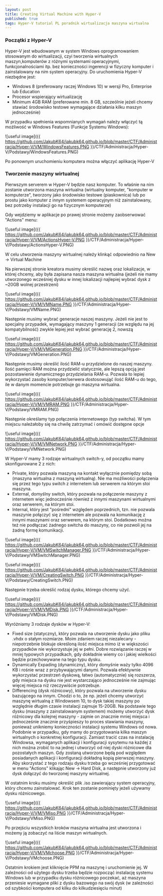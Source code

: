 ```yaml
---
layout: post
title: Creating Virtual Machine with Hyper-V
published: true
tags: Hyper-V tutorial PL poradnik wirtualizacja maszyna wirtualna
---
```


### Początki z Hyper-V

Hyper-V jest wbudowanym w system Windows oprogramowaniem stosowanym do wirtualizacji, czyi tworzenia wirtualnych maszyn,komputerów z różnymi systemami operacyjnymi, funkcjonalnościami itp. bez konieczności ingerencji w fizyczny komputer i zainstalowany na nim system operacyjny.
Do uruchomienia Hyper-V niezbędne jest:
- Windows 8 (preferowany raczej Windows 10) w wersji Pro, Enterprise lub Education
- Procesor wspierający wirtualizację
- Minimum 4GB RAM (preferowane min. 8 GB, szczeólnie jeżeli chcemy stawiać środowisko testowe wymagające działania kilku maszyn jednocześnie)

W przypadku spełnienia wspomnianych wymagań należy włączyć tą możliwość w Windows Features (Funkcje Systemu Windows):

![useful image]({{ https://github.com/JakubK64/jakubk64.github.io/blob/master/CTF/Administracja/Hyper-V/VM/WindowsFeatures.PNG }}/CTF/Administracja/Hyper-V/Podstawy/WindowsFeatures.PNG)

Po ponownym uruchomieniu komputera można włączyć aplikację Hyper-V

### Tworzenie maszyny wirtualnej

Pierwszym serverem w Hyper-V będzie nasz komputer. To właśnie na nim zostanie utworzona maszyna wirtualna (wirtualny komputer, "komputer w komputerze", tworzony jako środowisko testowe (piaskownica) lub po prostu jako komputer z innym systemem operacyjnym niż zainstalowany, bez potrzeby instalacji go na fizycznym komputerze)

Gdy wejdziemy w aplikacje po prawej stronie możemy zaobserwować "Actions" menu:

![useful image]({{ https://github.com/JakubK64/jakubk64.github.io/blob/master/CTF/Administracja/Hyper-V/VM/ActionsHyper-V.PNG }}/CTF/Administracja/Hyper-V/Podstawy/ActionsHyper-V.PNG)

W celu utworzenia maszyny wirtualnej należy klinkąć odpowiednio na New -> Virtual Machine

Na pierwszej stronie kreatora musimy określić nazwę oraz lokalizacje, w której chcemy, aby była zapisana nasza maszyna wirtualna (jeżeli nie mamy utworzonego wcześniej dysku w innej lokalizacji najlepiej wybrać dysk z ~20GB wolnej przestrzeni)

![useful image]({{ https://github.com/JakubK64/jakubk64.github.io/blob/master/CTF/Administracja/Hyper-V/VM/VMName.PNG }}/CTF/Administracja/Hyper-V/Podstawy/VMName.PNG)

Następnie musimy wybrać generacje naszej maszyny. Jeżeli nie jest to specjalny przypadek, wymagający maszyny 1 generacji (ze względu na jej kompatybilność) zwykle lepiej jest wybrać generację 2, nowszą

![useful image]({{ https://github.com/JakubK64/jakubk64.github.io/blob/master/CTF/Administracja/Hyper-V/VM/VMGeneration.PNG }}/CTF/Administracja/Hyper-V/Podstawy/VMGeneration.PNG)

Następnie musimy określić ilość RAM-u przydzielone do naszej maszyny. Ilość pamięci RAM można przydzielić statycznie, ale lepszą opcją jest pozostawienie dynamicznego przydzielania RAM-u. Pozwala to lepiej wykorzystać zasoby komputer/serwera dostosowująć ilość RAM-u do tego, ile w danym momencie potrzebuje go maszyna wirtualna.

![useful image]({{ https://github.com/JakubK64/jakubk64.github.io/blob/master/CTF/Administracja/Hyper-V/VM/VMRAM.PNG }}/CTF/Administracja/Hyper-V/Podstawy/VMRAM.PNG)

Następnie określamy typ połączenia internetowego (typ switcha). W tym miejscu należałoby się na chwilę zatrzymać i omówić dostępne opcje

![useful image]({{ https://github.com/JakubK64/jakubk64.github.io/blob/master/CTF/Administracja/Hyper-V/VM/VMNetwork.PNG }}/CTF/Administracja/Hyper-V/Podstawy/VMNetwork.PNG)

W Hyper-V mamy 3 rodzaje wirtualnych switch-y, od początku mamy skonfigurowane 2 z nich:
- Private, który pozwala maszyną na kontakt wyłącznie pomiędzy sobą (maszyna wirtualna z maszyną wirtualną). Nie ma możliwości połączenia się przez tego typu switch z internetem lub serwerem na którym stoi maszyna.
- External, domyślny switch, który pozwala na połączenie maszyny z internetem więc jednocześnie również z innymi maszynami wirtualnymi oraz serwerem, na którym stoi.
- Internal, który jest "pośredni" względem poprzednich, tzn. nie pozwala maszynie połączyć się z internetem ale pozwala na komunikację z innymi maszynami oraz serwerem, na którym stoi.
Dodatkowo można też nie podłączać żadnego switcha do maszyny, co nie pozwoli jej na żadną formę komunikacji.

![useful image]({{ https://github.com/JakubK64/jakubk64.github.io/blob/master/CTF/Administracja/Hyper-V/VM/VMSwitchManager.PNG }}/CTF/Administracja/Hyper-V/Podstawy/VMSwitchManager.PNG)

![useful image]({{ https://github.com/JakubK64/jakubk64.github.io/blob/master/CTF/Administracja/Hyper-V/VM/CreatingSwitch.PNG }}/CTF/Administracja/Hyper-V/Podstawy/CreatingSwitch.PNG)

Następnie trzeba określić rodzaj dysku, którego chcemy użyć.

![useful image]({{ https://github.com/JakubK64/jakubk64.github.io/blob/master/CTF/Administracja/Hyper-V/VM/VMDisk.PNG }}/CTF/Administracja/Hyper-V/Podstawy/VMDisk.PNG)

Wyróżniamy 3 rodzaje dysków w Hyper-V:
- Fixed size (statyczny), który pozwala na utworzenie dysku jako pliku .vhdx o stałym rozmiarze. Moim zdaniem raczej niezalecany - niepotrzebnie blokuje określoną ilość miejsca mimo iż w większości przypadków nie wykorzystuje jej w pełni. Dobre rozwiązanie raczej w mniej typowych przypadkach, gdy dokładnie wiemy co i jakiej wielkości będzie przechowywane na tego typu dysku.
- Dynamically Expading (dynamiczny), który domyśnie waży tylko 4096 KB i rośnie wraz z przybywającymi danymi. Pozwala efektywnie wykorzystać przestrzeń dyskową, łatwo (automatycznie) się rozszerza, gdy miejsca na dysku nie jest wystarczająco jednocześnie nie zajmując więcej miejsca niż rzeczywiście potrzebuje.
- Differencing (dysk różnicowy), który pozwala na utworzenie dysku bazującego na innym. Chodzi o to, że np. jeżeli chcemy utworzyć maszynę wirtualną z Windowsem 10, to dysk takiej maszyny po względnie długim czasie instalacji zajmuje 15-20GB. Na podstawie tego dysku (maszyny z zainstalowanym systemem) możemy utworzyć dysk różnicowy dla kolejnej maszyny - zajmie on znacznie mniej miejsca i jednocześnie znacznie przyśpieszy to proces stawiania maszyny, ponieważ unikniemy konieczności instalacji systemu Windows od nowa. Podobnie w przypadku, gdy mamy do przygotowania kilka maszyn wirtualnych o konkretnej konfiguracji. Zamiast tracić czas na instalację Windowsa, wymaganych aplikacji i konfiguracji sysytemu na każdej z nich można zrobić to na jednej i utworzyć od niej dyski różnicowe dla pozostałych maszyn. Gdy zostaną utworzone będą pod względem posiadanych aplikacji i konfiguracji dokładną kopią pierwszej maszyny.
  Aby skorzystać z tego rodzaju dysku trzeba go wcześniej przygotować w menu "Actions" klikając New -> Hard Disk, a następnie utworzony już dysk dołączyć do tworzonej maszyny wirtualnej.

W ostatnim kroku musimy określić plik .iso zawierający system operacyjny, który chcemu zainstalować. Krok ten zostanie pominięty jeżeli używamy dysku różnicowego.

![useful image]({{ https://github.com/JakubK64/jakubk64.github.io/blob/master/CTF/Administracja/Hyper-V/VM/VMiso.PNG }}/CTF/Administracja/Hyper-V/Podstawy/VMiso.PNG)

Po przejściu wszystkich kroków maszyna wirtualna jest utworzona i możemy ją zobaczyć na liście maszyn wirtualnych.

![useful image]({{ https://github.com/JakubK64/jakubk64.github.io/blob/master/CTF/Administracja/Hyper-V/VM/VMchoose.PNG }}/CTF/Administracja/Hyper-V/Podstawy/VMchoose.PNG)

Ostatnim krokiem jest kliknięcie PPM na maszynę i uruchomienie jej. W zależności od użytego dysku trzeba będzie rozpocząć instalację systemu Windows lub w przypadku dysku różnicowego poczekać, aż maszyna przeniesie wymagane pliki z dysku bazowego na swój dysk (w zależności od szybkości komputera od kilku do kilkudziesięciu minut)



																																	